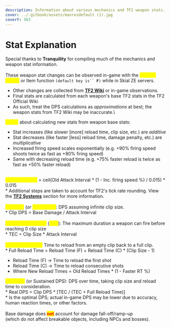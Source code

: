 ```yaml
---
description: Information about various mechanics and TF2 weapon stats.
cover: ../.gitbook/assets/maxresdefault (1).jpg
coverY: 363
---
```


# Stat Explanation

Special thanks to **Tranquility** for compiling much of the mechanics and weapon stat information.\
\
These weapon stat changes can be observed in-game with the <mark style="color:yellow;">**Inspect Target**</mark> or Item function `(default key is`` `**`F`**`)` while in Skial ZE servers.

* Other changes are collected from [**TF2 Wiki**](https://wiki.teamfortress.com/wiki/Main\_Page) or in-game observations.
* Final stats are calculated from each weapon's base TF2 stats in the TF2 Official Wiki
* As such, treat the DPS calculations as _approximations_ at best; the weapon stats from TF2 Wiki may be inaccurate.\


<mark style="color:yellow;">**Notes**</mark> about calculating new stats from weapon base stats:

* Stat increases (like slower \[more] reload time, clip size, etc.) are _additive_
* Stat decreases (like faster \[less] reload time, damage penalty, etc.) are _multiplicative_
* &#x20;Increased firing speed scales exponentially (e.g. +90% firing speed shoots twice as fast as +80% firing speed)
* Same with decreasing reload time (e.g. +75% faster reload is twice as fast as +50% faster reload)

\
<mark style="color:yellow;">**Attack Interval**</mark> = ceil(Old Attack Interval \* (1 - Inc. firing speed %) / 0.015) \* 0.015\
\* Additional steps are taken to account for TF2's tick rate rounding. View the [**TF2 Systems**](tf2-systems.md) section for more information.\
\
<mark style="color:yellow;">**Clip DPS**</mark> (_or <mark style="color:yellow;">**Burst DPS**</mark>_<mark style="color:yellow;">**)**</mark>: DPS assuming infinite clip size.\
\* Clip DPS = Base Damage / Attack Interval\
\
<mark style="color:yellow;">**Time to Empty Clip**</mark> (<mark style="color:yellow;">**TEC**</mark>): The maximum duration a weapon can fire before reaching 0 clip size\
\* TEC = Clip Size \* Attack Interval\
\
<mark style="color:yellow;">**Full Reload Time:**</mark> Time to reload from an empty clip back to a full clip.\
\* Full Reload Time = Reload Time (F) + Reload Time (C) \* (Clip Size - 1)

* Reload Time (F) -> Time to reload the first shot
* Reload Time (C) -> Time to reload consecutive shots
* Where New Reload Times = Old Reload Times \* (1 - Faster RT %)

<mark style="color:yellow;">**Real DPS**</mark> (or Sustained DPS): DPS over time, taking clip size and reload time to consideration.\
\* Real DPS = Clip DPS \* \[TEC / (TEC + Full Reload Time)]\
\* Is the optimal DPS; actual in-game DPS may be lower due to accuracy, human reaction times, or other factors.\
\
Base damage does <mark style="color:red;">**not**</mark> account for damage fall-off/ramp-up\
(which do not affect breakable objects, including NPCs and bosses).
